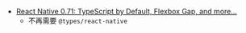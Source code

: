 - [React Native 0.71: TypeScript by Default, Flexbox Gap, and more...](https://reactnative.dev/blog/2023/01/12/version-071)
	- 不再需要 `@types/react-native`